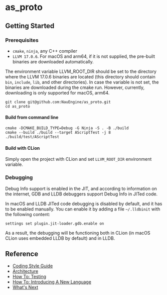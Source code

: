 as_proto
========

Getting Started
---------------

### Prerequisites
- `cmake`, `ninja`, any C++ compiler
- `LLVM 17.0.6`. For macOS and arm64, if it is not supplied, the pre-built binaries are downloaded automatically.

The environment variable LLVM_ROOT_DIR should be set to the directory where the LLVM 17.0.6 binaries are located 
(this directory should contain `bin`, `include`, `lib`, and other directories). 
In case the variable is not set, the binaries are downloaded during the cmake run.
However, currently, downloading is only supported for macOS, arm64.

```shell
git clone git@github.com:NauEngine/as_proto.git
cd as_proto
```

#### Build from command line
```shell
cmake -DCMAKE_BUILD_TYPE=Debug -G Ninja -S . -B ./build
cmake --build ./build --target AScriptTest -j 8
./build/test/AScriptTest
```

#### Build with CLion
Simply open the project with CLion and set `LLVM_ROOT_DIR` environment variable.


### Debugging

Debug Info support is enabled in the JIT, and according to information on the internet, 
GDB and LLDB debuggers support Debug Info in JITed code.

In macOS and LLDB JITed code debugging is disabled by default, and it has to be enabled manually. You can enable it 
by adding a file `~/.lldbinit` with the following content:
```
settings set plugin.jit-loader.gdb.enable on
```
As a result, the debugging will be functioning both in CLion (in macOS CLion uses embedded LLDB by default) and in LLDB.

Reference
------------
- [Coding Style Guide](./docs/coding_style_guide.md)
- [Architecture](./docs/architecture.md)
- [How To: Testing](./docs/howto_test.md)
- [How To: Introducing A New Language](./docs/howto_new_language.md)
- [What's Next](./docs/whats_next.md)